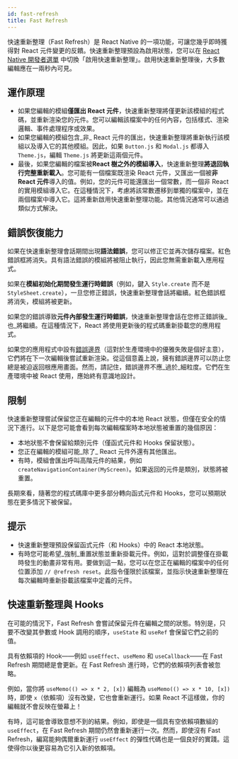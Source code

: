 ```yaml
---
id: fast-refresh
title: Fast Refresh
---
```


快速重新整理（Fast Refresh）是 React Native 的一項功能，可讓您幾乎即時獲得對 React 元件變更的反饋。快速重新整理預設為啟用狀態，您可以在 [React Native 開發者選單](/docs/debugging#accessing-the-in-app-developer-menu) 中切換「啟用快速重新整理」。啟用快速重新整理後，大多數編輯應在一兩秒內可見。

## 運作原理

- 如果您編輯的模組**僅匯出 React 元件**，快速重新整理將僅更新該模組的程式碼，並重新渲染您的元件。您可以編輯該檔案中的任何內容，包括樣式、渲染邏輯、事件處理程序或效果。
- 如果您編輯的模組包含_非_ React 元件的匯出，快速重新整理將重新執行該模組以及導入它的其他模組。因此，如果 `Button.js` 和 `Modal.js` 都導入 `Theme.js`，編輯 `Theme.js` 將更新這兩個元件。
- 最後，如果您編輯的檔案被**React 樹之外的模組導入**，快速重新整理**將退回執行完整重新載入**。您可能有一個檔案既渲染 React 元件，又匯出一個被**非 React 元件**導入的值。例如，您的元件可能還匯出一個常數，而一個非 React 的實用模組導入它。在這種情況下，考慮將該常數遷移到單獨的檔案中，並在兩個檔案中導入它。這將重新啟用快速重新整理功能。其他情況通常可以通過類似方式解決。

## 錯誤恢復能力

如果在快速重新整理會話期間出現**語法錯誤**，您可以修正它並再次儲存檔案。紅色錯誤框將消失。具有語法錯誤的模組將被阻止執行，因此您無需重新載入應用程式。

如果在**模組初始化期間發生運行時錯誤**（例如，鍵入 `Style.create` 而不是 `StyleSheet.create`），一旦您修正錯誤，快速重新整理會話將繼續。紅色錯誤框將消失，模組將被更新。

如果您的錯誤導致**元件內部發生運行時錯誤**，快速重新整理會話在您修正錯誤後_也_將繼續。在這種情況下，React 將使用更新後的程式碼重新掛載您的應用程式。

如果您的應用程式中設有[錯誤邊界](https://reactjs.org/docs/error-boundaries.html)（這對於生產環境中的優雅失敗是個好主意），它們將在下一次編輯後嘗試重新渲染。從這個意義上說，擁有錯誤邊界可以防止您總是被迫返回根應用畫面。然而，請記住，錯誤邊界不應_過於_細粒度。它們在生產環境中被 React 使用，應始終有意識地設計。

## 限制

快速重新整理嘗試保留您正在編輯的元件中的本地 React 狀態，但僅在安全的情況下進行。以下是您可能會看到每次編輯檔案時本地狀態被重置的幾個原因：

- 本地狀態不會保留給類別元件（僅函式元件和 Hooks 保留狀態）。
- 您正在編輯的模組可能_除了_ React 元件外還有其他匯出。
- 有時，模組會匯出呼叫高階元件的結果，例如 `createNavigationContainer(MyScreen)`。如果返回的元件是類別，狀態將被重置。

長期來看，隨著您的程式碼庫中更多部分轉向函式元件和 Hooks，您可以預期狀態在更多情況下被保留。

## 提示

- 快速重新整理預設保留函式元件（和 Hooks）中的 React 本地狀態。
- 有時您可能希望_強制_重置狀態並重新掛載元件。例如，這對於調整僅在掛載時發生的動畫非常有用。要做到這一點，您可以在您正在編輯的檔案中的任何位置添加 `// @refresh reset`。此指令僅限於該檔案，並指示快速重新整理在每次編輯時重新掛載該檔案中定義的元件。

## 快速重新整理與 Hooks

在可能的情況下，Fast Refresh 會嘗試保留元件在編輯之間的狀態。特別是，只要不改變其參數或 Hook 調用的順序，`useState` 和 `useRef` 會保留它們之前的值。

具有依賴項的 Hook——例如 `useEffect`、`useMemo` 和 `useCallback`——在 Fast Refresh 期間總是會更新。在 Fast Refresh 進行時，它們的依賴項列表會被忽略。

例如，當你將 `useMemo(() => x * 2, [x])` 編輯為 `useMemo(() => x * 10, [x])` 時，即使 `x`（依賴項）沒有改變，它也會重新運行。如果 React 不這樣做，你的編輯就不會反映在螢幕上！

有時，這可能會導致意想不到的結果。例如，即使是一個具有空依賴項數組的 `useEffect`，在 Fast Refresh 期間仍然會重新運行一次。然而，即使沒有 Fast Refresh，編寫能夠偶爾重新運行 `useEffect` 的彈性代碼也是一個良好的實踐。這使得你以後更容易為它引入新的依賴項。